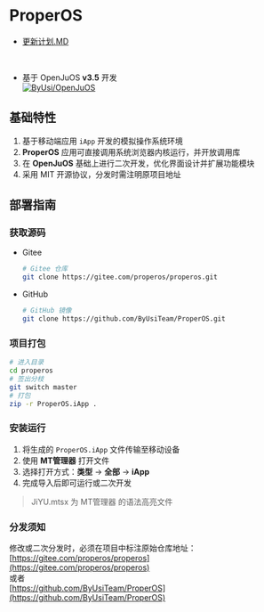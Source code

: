 # ProperOS

- [更新计划.MD](更新计划.MD)  
<br>

- 基于 OpenJuOS **v3.5** 开发  
  [![ByUsi/OpenJuOS](https://gitee.com/byusi/openjuos/widgets/widget_card.svg?colors=4183c4,ffffff,ffffff,e3e9ed,666666,9b9b9b)](https://gitee.com/byusi/openjuos)

## 基础特性
1. 基于移动端应用 `iApp` 开发的模拟操作系统环境
2. **ProperOS** 应用可直接调用系统浏览器内核运行，并开放调用库
3. 在 **OpenJuOS** 基础上进行二次开发，优化界面设计并扩展功能模块
4. 采用 MIT 开源协议，分发时需注明原项目地址

## 部署指南

### 获取源码
- Gitee
  ```bash
  # Gitee 仓库
  git clone https://gitee.com/properos/properos.git
  ```

- GitHub
  ```bash
  # GitHub 镜像
  git clone https://github.com/ByUsiTeam/ProperOS.git
  ```

### 项目打包
```bash
# 进入目录
cd properos
# 签出分枝
git switch master
# 打包
zip -r ProperOS.iApp .
```

### 安装运行
1. 将生成的 `ProperOS.iApp` 文件传输至移动设备
2. 使用 **MT管理器** 打开文件
3. 选择打开方式：**类型** → **全部** → **iApp**
4. 完成导入后即可运行或二次开发

> JiYU.mtsx 为 MT管理器 的语法高亮文件

### 分发须知
修改或二次分发时，必须在项目中标注原始仓库地址：  
[https://gitee.com/properos/properos](https://gitee.com/properos/properos)  
或者  
[https://github.com/ByUsiTeam/ProperOS](https://github.com/ByUsiTeam/ProperOS)